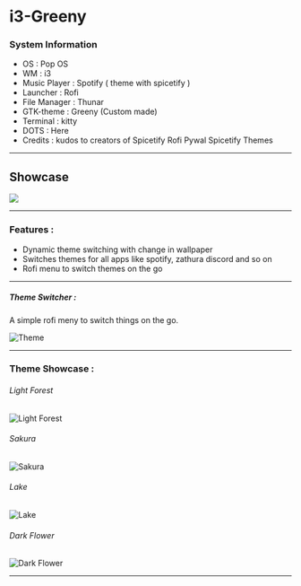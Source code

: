 # i3-Greeny 

### System Information

   - OS : Pop OS
   - WM : i3
   - Music Player : Spotify ( theme with spicetify )
   - Launcher : Rofi
   - File Manager : Thunar
   - GTK-theme : Greeny (Custom made)
   - Terminal : kitty
   - DOTS : Here
   - Credits : kudos to creators of Spicetify Rofi Pywal Spicetify Themes

---

## Showcase

![](https://drive.google.com/file/d/1h33osjjwCfXzc2fwfcCbwSIX3OmCZecc/view?usp=sharing)

---

### Features :

- Dynamic theme switching with change in wallpaper
- Switches themes for all apps like spotify, zathura discord and so on
- Rofi menu to switch themes on the go

---

##### Theme Switcher :

A simple rofi meny to switch things on the go.

![Theme](https://drive.google.com/file/d/1B9Ta2zjVd1QriKxdgLnQ5S1zCVR59RWM/view?usp=sharing)

---

### Theme Showcase :

###### Light Forest 

![Light Forest](https://drive.google.com/file/d/15mPXscIhG-OXQsXC_2b5XY0fcFPwxLwD/view?usp=sharing)

###### Sakura

![Sakura](https://drive.google.com/file/d/1Zx8n57MzNFkyBcO0ZD9CBjq-kNWBGOhE/view?usp=sharing)

###### Lake 

![Lake](https://drive.google.com/file/d/1BGxly2VgdsQv4cxZ--Vf_fDV1qt07ib4/view?usp=sharing)

###### Dark Flower

![Dark Flower](https://drive.google.com/file/d/1QUT94KKnY8KCg-x-d_H-L_qJkDUZ6jAz/view?usp=sharing)

---

